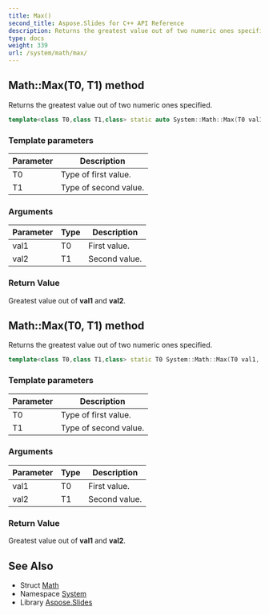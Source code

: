 ```yaml
---
title: Max()
second_title: Aspose.Slides for C++ API Reference
description: Returns the greatest value out of two numeric ones specified.
type: docs
weight: 339
url: /system/math/max/
---
```

## Math::Max(T0, T1) method


Returns the greatest value out of two numeric ones specified.

```cpp
template<class T0,class T1,class> static auto System::Math::Max(T0 val1, T1 val2) -> decltype(val1+val2)
```


### Template parameters

| Parameter | Description |
| --- | --- |
| T0 | Type of first value. |
| T1 | Type of second value. |

### Arguments

| Parameter | Type | Description |
| --- | --- | --- |
| val1 | T0 | First value. |
| val2 | T1 | Second value. |

### Return Value

Greatest value out of **val1** and **val2**.

## Math::Max(T0, T1) method


Returns the greatest value out of two numeric ones specified.

```cpp
template<class T0,class T1,class> static T0 System::Math::Max(T0 val1, T1 val2)
```


### Template parameters

| Parameter | Description |
| --- | --- |
| T0 | Type of first value. |
| T1 | Type of second value. |

### Arguments

| Parameter | Type | Description |
| --- | --- | --- |
| val1 | T0 | First value. |
| val2 | T1 | Second value. |

### Return Value

Greatest value out of **val1** and **val2**.

## See Also

* Struct [Math](../)
* Namespace [System](../../)
* Library [Aspose.Slides](../../../)
